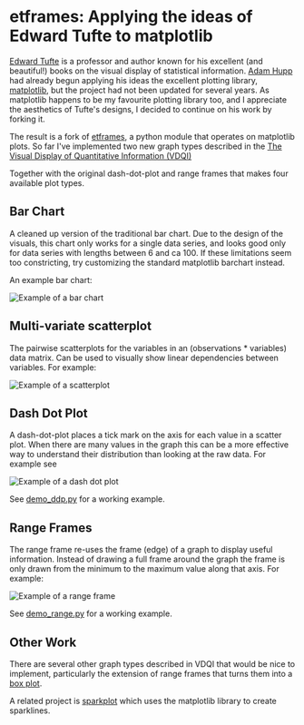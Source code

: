 etframes: Applying the ideas of Edward Tufte to matplotlib
==============

[Edward Tufte](http://en.wikipedia.org/wiki/Edward_tufte) is a
professor and author known for his excellent (and beautiful!) books on
the visual display of statistical information.
[Adam Hupp](https://github.com/ahupp) had already begun
applying his ideas the excellent plotting library,
[matplotlib](http://matplotlib.sourceforge.net/),
but the project had not been updated for several years.
As matplotlib happens to be my favourite plotting library too,
and I appreciate the aesthetics of Tufte's designs,
I decided to continue on his work by forking it.

The result is a fork of [etframes](https://github.com/ahupp/etframes), a
python module that operates on matplotlib plots.  So far I've
implemented two new graph types described in the [The Visual Display of
Quantitative Information
(VDQI)](http://www.amazon.com/Visual-Display-Quantitative-Information-2nd/dp/0961392142)

Together with the original dash-dot-plot and range frames that makes
four available plot types.

Bar Chart
---------

A cleaned up version of the traditional bar chart.
Due to the design of the visuals, this chart only works for a single
data series, and looks good only for data series with lengths between
6 and ca 100. If these limitations seem too constricting,
try customizing the standard matplotlib barchart instead.

An example bar chart:

![Example of a bar chart](http://www.waino.org/images/etframes/barchart.png)

Multi-variate scatterplot
-------------------------

The pairwise scatterplots for the variables in an (observations * variables)
data matrix. Can be used to visually show linear dependencies between
variables. For example:

![Example of a scatterplot](http://www.waino.org/images/etframes/multiscatter.png)

Dash Dot Plot
-------------

A dash-dot-plot places a tick mark on the axis for each value in a
scatter plot.  When there are many values in the graph this can be a
more effective way to understand their distribution than looking at
the raw data.  For example see

![Example of a dash dot plot](http://hupp.org//adam/images/ddp-small.png)

See [demo_ddp.py](http://github.com/ahupp/etframes/blob/master/demo_ddp.py)
for a working example.

Range Frames
-------------

The range frame re-uses the frame (edge) of a graph to display useful
information.  Instead of drawing a full frame around the graph the
frame is only drawn from the minimum to the maximum value along that
axis.  For example:

![Example of a range frame](http://hupp.org/adam/images/range-small.png)

See [demo_range.py](http://github.com/ahupp/etframes/blob/master/demo_range.py)
for a working example.

Other Work
------------

There are several other graph types described in VDQI that would be
nice to implement, particularly the extension of range frames that
turns them into a [box plot](http://en.wikipedia.org/wiki/Box_plot).

A related project is [sparkplot](http://sparkplot.org/) which uses the
matplotlib library to create sparklines.
